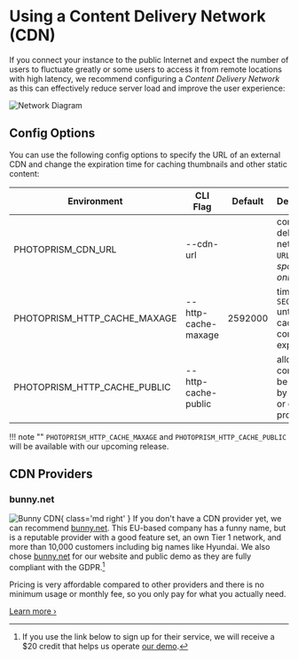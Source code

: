 # Using a Content Delivery Network (CDN)

If you connect your instance to the public Internet and expect the number of users to fluctuate greatly or some users to access it from remote locations with high latency, we recommend configuring a *Content Delivery Network* as this can effectively reduce server load and improve the user experience:

![Network Diagram](https://dl.photoprism.app/img/diagrams/proxy-cdn.svg?classes=w100)

## Config Options

You can use the following config options to specify the URL of an external CDN and change the expiration time for caching thumbnails and other static content:

| Environment                  | CLI Flag            | Default | Description                                                 |
|------------------------------|---------------------|---------|-------------------------------------------------------------|
| PHOTOPRISM_CDN_URL           | --cdn-url           |         | content delivery network `URL` *sponsors only*              |
| PHOTOPRISM_HTTP_CACHE_MAXAGE | --http-cache-maxage | 2592000 | time in `SECONDS` until cached content expires              |
| PHOTOPRISM_HTTP_CACHE_PUBLIC | --http-cache-public |         | allow static content to be cached by a CDN or caching proxy |

!!! note ""
    `PHOTOPRISM_HTTP_CACHE_MAXAGE` and `PHOTOPRISM_HTTP_CACHE_PUBLIC` will be available with our upcoming release.

## CDN Providers

### bunny.net

![Bunny CDN](https://dl.photoprism.app/img/website/bunny-cdn.svg){ class='md right' }
If you don't have a CDN provider yet, we can recommend [bunny.net](https://bunny.net?ref=8wx1e6qu14). This EU-based company has a funny name, but is a reputable provider with a good feature set, an own Tier 1 network, and more than 10,000 customers including big names like Hyundai. We also chose [bunny.net](https://bunny.net?ref=8wx1e6qu14) for our website and public demo as they are fully compliant with the GDPR.[^1]

Pricing is very affordable compared to other providers and there is no minimum usage or monthly fee, so you only pay for what you actually need.

[Learn more ›](https://bunny.net?ref=8wx1e6qu14)

[^1]: If you use the link below to sign up for their service, we will receive a $20 credit that helps us operate [our demo](https://demo.photoprism.app/).
